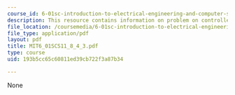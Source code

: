 ```yaml
---
course_id: 6-01sc-introduction-to-electrical-engineering-and-computer-science-i-spring-2011
description: This resource contains information on problem on controller gain.
file_location: /coursemedia/6-01sc-introduction-to-electrical-engineering-and-computer-science-i-spring-2011/193b5cc65c60811ed39cb722f3a87b34_MIT6_01SCS11_8_4_3.pdf
file_type: application/pdf
layout: pdf
title: MIT6_01SCS11_8_4_3.pdf
type: course
uid: 193b5cc65c60811ed39cb722f3a87b34

---
```

None